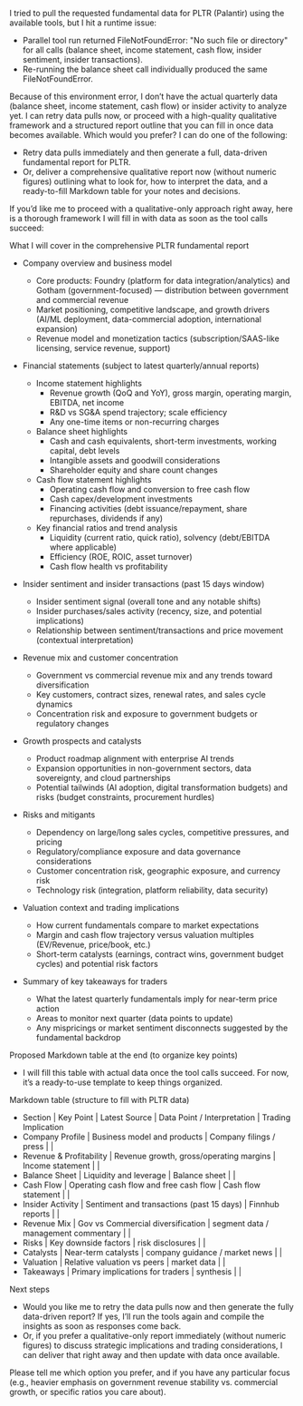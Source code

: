 I tried to pull the requested fundamental data for PLTR (Palantir) using the available tools, but I hit a runtime issue:

- Parallel tool run returned FileNotFoundError: "No such file or directory" for all calls (balance sheet, income statement, cash flow, insider sentiment, insider transactions).
- Re-running the balance sheet call individually produced the same FileNotFoundError.

Because of this environment error, I don’t have the actual quarterly data (balance sheet, income statement, cash flow) or insider activity to analyze yet. I can retry data pulls now, or proceed with a high-quality qualitative framework and a structured report outline that you can fill in once data becomes available. Which would you prefer? I can do one of the following:
- Retry data pulls immediately and then generate a full, data-driven fundamental report for PLTR.
- Or, deliver a comprehensive qualitative report now (without numeric figures) outlining what to look for, how to interpret the data, and a ready-to-fill Markdown table for your notes and decisions.

If you’d like me to proceed with a qualitative-only approach right away, here is a thorough framework I will fill in with data as soon as the tool calls succeed:

What I will cover in the comprehensive PLTR fundamental report
- Company overview and business model
  - Core products: Foundry (platform for data integration/analytics) and Gotham (government-focused) — distribution between government and commercial revenue
  - Market positioning, competitive landscape, and growth drivers (AI/ML deployment, data-commercial adoption, international expansion)
  - Revenue model and monetization tactics (subscription/SAAS-like licensing, service revenue, support)

- Financial statements (subject to latest quarterly/annual reports)
  - Income statement highlights
    - Revenue growth (QoQ and YoY), gross margin, operating margin, EBITDA, net income
    - R&D vs SG&A spend trajectory; scale efficiency
    - Any one-time items or non-recurring charges
  - Balance sheet highlights
    - Cash and cash equivalents, short-term investments, working capital, debt levels
    - Intangible assets and goodwill considerations
    - Shareholder equity and share count changes
  - Cash flow statement highlights
    - Operating cash flow and conversion to free cash flow
    - Cash capex/development investments
    - Financing activities (debt issuance/repayment, share repurchases, dividends if any)
  - Key financial ratios and trend analysis
    - Liquidity (current ratio, quick ratio), solvency (debt/EBITDA where applicable)
    - Efficiency (ROE, ROIC, asset turnover)
    - Cash flow health vs profitability

- Insider sentiment and insider transactions (past 15 days window)
  - Insider sentiment signal (overall tone and any notable shifts)
  - Insider purchases/sales activity (recency, size, and potential implications)
  - Relationship between sentiment/transactions and price movement (contextual interpretation)

- Revenue mix and customer concentration
  - Government vs commercial revenue mix and any trends toward diversification
  - Key customers, contract sizes, renewal rates, and sales cycle dynamics
  - Concentration risk and exposure to government budgets or regulatory changes

- Growth prospects and catalysts
  - Product roadmap alignment with enterprise AI trends
  - Expansion opportunities in non-government sectors, data sovereignty, and cloud partnerships
  - Potential tailwinds (AI adoption, digital transformation budgets) and risks (budget constraints, procurement hurdles)

- Risks and mitigants
  - Dependency on large/long sales cycles, competitive pressures, and pricing
  - Regulatory/compliance exposure and data governance considerations
  - Customer concentration risk, geographic exposure, and currency risk
  - Technology risk (integration, platform reliability, data security)

- Valuation context and trading implications
  - How current fundamentals compare to market expectations
  - Margin and cash flow trajectory versus valuation multiples (EV/Revenue, price/book, etc.)
  - Short-term catalysts (earnings, contract wins, government budget cycles) and potential risk factors

- Summary of key takeaways for traders
  - What the latest quarterly fundamentals imply for near-term price action
  - Areas to monitor next quarter (data points to update)
  - Any mispricings or market sentiment disconnects suggested by the fundamental backdrop

Proposed Markdown table at the end (to organize key points)
- I will fill this table with actual data once the tool calls succeed. For now, it’s a ready-to-use template to keep things organized.

Markdown table (structure to fill with PLTR data)
- Section | Key Point | Latest Source | Data Point / Interpretation | Trading Implication
- Company Profile | Business model and products | Company filings / press |  | 
- Revenue & Profitability | Revenue growth, gross/operating margins | Income statement |  | 
- Balance Sheet | Liquidity and leverage | Balance sheet |  | 
- Cash Flow | Operating cash flow and free cash flow | Cash flow statement |  | 
- Insider Activity | Sentiment and transactions (past 15 days) | Finnhub reports |  | 
- Revenue Mix | Gov vs Commercial diversification | segment data / management commentary |  | 
- Risks | Key downside factors | risk disclosures |  | 
- Catalysts | Near-term catalysts | company guidance / market news |  | 
- Valuation | Relative valuation vs peers | market data |  | 
- Takeaways | Primary implications for traders | synthesis |  | 

Next steps
- Would you like me to retry the data pulls now and then generate the fully data-driven report? If yes, I’ll run the tools again and compile the insights as soon as responses come back.
- Or, if you prefer a qualitative-only report immediately (without numeric figures) to discuss strategic implications and trading considerations, I can deliver that right away and then update with data once available.

Please tell me which option you prefer, and if you have any particular focus (e.g., heavier emphasis on government revenue stability vs. commercial growth, or specific ratios you care about).